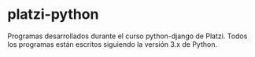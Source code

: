 # platzi-python

Programas desarrollados durante el curso python-django de Platzi.
Todos los programas están escritos siguiendo la versión 3.x de Python.
